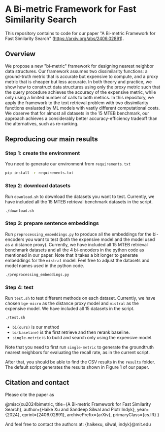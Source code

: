 # A Bi-metric Framework for Fast Similarity Search

This repository contains to code for our paper "A Bi-metric Framework for Fast Similarity Search" (https://arxiv.org/abs/2406.02891).

## Overview

We propose a new "bi-metric" framework for designing nearest neighbor data structures. Our framework assumes two dissimilarity functions: a ground-truth metric that is accurate but expensive to compute, and a proxy metric that is cheaper but less accurate. In both theory and practice, we show how to construct data structures using only the proxy metric such that the query procedure achieves the accuracy of the expensive metric, while only using a limited number of calls to both metrics. In this repository, we apply the framework to the text retrieval problem with two dissimilarity functions evaluated by ML models with vastly different computational costs. We observe that for almost all datasets in the 15 MTEB benchmark, our approach achieves a considerably better accuracy-efficiency tradeoff than the alternatives, such as re-ranking.

## Reproducing our main results

### Step 1: create the environment

You need to generate our environment from `requirements.txt`

```bash
pip install -r requirements.txt
```

### Step 2: download datasets

Run `download.sh` to download the datasets you want to test. Currently, we have included all the 15 MTEB retrieval benchmark datasets in the script.

```bash
./download.sh
```

### Step 3: prepare sentence embeddings

Run `preprocessing_embeddings.py` to produce all the embeddings for the bi-encoders you want to test (both the expensive model and the model used as a distance proxy). Currently, we have included all 15 MTEB retrieval benchmark datasets and all the 4 bi-encoders in the python code as mentioned in our paper. Note that it takes a bit longer to generate embeddings for the `mistral` model. Feel free to adjust the datasets and model names used in the python code.

```bash
./preprocessing_embeddings.py
```

### Step 4: test

Run `test.sh` to test different methods on each dataset. Currently, we have chosen `bge-micro` as the distance proxy model and `mistral` as the expensive model. We have included all 15 datasets in the script.

```bash
./test.sh
```

* `bi(ours)` is our method
* `bi(baseline)` is the first retrieve and then rerank baseline. 
* `single-metric` is to build and search only using the expensive model. 

Note that you need to first run `single-metric` to generate the groundtruth nearest neighbors for evaluating the recall rate, as in the current script.

After that, you should be able to find the CSV results in the `results` folder. The default script generates the results shown in Figure 1 of our paper.

## Citation and contact

Please cite the paper as 

@misc{xu2024bimetric,
      title={A Bi-metric Framework for Fast Similarity Search}, 
      author={Haike Xu and Sandeep Silwal and Piotr Indyk},
      year={2024},
      eprint={2406.02891},
      archivePrefix={arXiv},
      primaryClass={cs.IR}
}

And feel free to contact the authors at: {haikexu, silwal, indyk}@mit.edu
